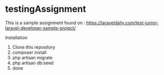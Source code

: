# testingAssignment

This is a sample assignment found on : https://laraveldaily.com/test-junior-laravel-developer-sample-project/

Installation

1) Clone this repository
2) composer install
3) php artisan migrate
4) php artisan db:seed
5) done
